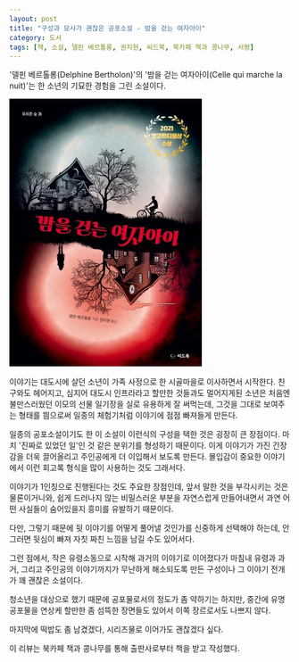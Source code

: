 ```yaml
---
layout: post
title: "구성과 묘사가 괜찮은 공포소설 - 밤을 걷는 여자아이"
category: 도서
tags: [책, 소설, 델핀 베르톨롱, 권지현, 씨드북, 북카페 책과 콩나무, 서평]
---
```


'델핀 베르톨롱(Delphine Bertholon)'의
'밤을 걷는 여자아이(Celle qui marche la nuit)'는
한 소년의 기묘한 경험을 그린 소설이다.

![표지](/images/celle-qui-marche-la-nuit-book-h480.jpg)

이야기는 대도시에 살던 소년이 가족 사정으로 한 시골마을로 이사하면서 시작한다.
친구와도 헤어지고, 심지어 대도시 인프라라고 할만한 것들과도 멀어지게된 소년은
처음엔 불만스러웠던 이모의 선물 일기장을 실로 유용하게 잘 써먹는데,
그것을 그대로 보여주는 형태를 띔으로써
일종의 체험기처럼 이야기에 점점 빠져들게 만든다.

일종의 공포소설이기도 한 이 소설이 이런식의 구성을 택한 것은 굉장히 큰 장점이다.
마치 '진짜로 있었던 일'인 것 같은 분위기를 형성하기 때문이다.
이게 이야기가 가진 긴장감을 더욱 끌어올리고
주인공에게 더 이입해서 보도록 만든다.
몰입감이 중요한 이야기에서 이런 회고록 형식을 많이 사용하는 것도 그래서다.

이야기가 1인칭으로 진행된다는 것도 주요한 장점인데,
앞서 말한 것을 부각시키는 것은 물론이거니와,
쉽게 드러나지 않는 비밀스러운 부분을 자연스럽게 만들어내면서
과연 어떤 사실들이 숨어있을지 흥미를 유발하기 때문이다.

다만, 그렇기 때문에 뒷 이야기를 어떻게 풀어낼 것인가를 신중하게 선택해야 하는데,
안그러면 뒷심이 빠져 자칫 짜친 느낌을 남길 수도 있어서다.

그런 점에서, 작은 유령소동으로 시작해
과거의 이야기로 이어졌다가
마침내 유령과 과거, 그리고 주인공의 이야기까지가 무난하게 해소되도록 만든 구성이나
그 이야기 전개가 꽤 괜찮은 소설이다.

청소년을 대상으로 했기 때문에
공포물로서의 정도가 좀 약하기는 하지만,
중간에 유명 공포물을 연상케 할만한 좀 섬뜩한 장면들도 있어서
이쪽 장르로서도 나쁘지 않다.

마지막에 떡밥도 좀 남겼겠다,
시리즈물로 이어가도 괜찮겠다 싶다.



<div class="im im-info">
이 리뷰는 북카페 책과 콩나무를 통해 출판사로부터 책을 받고 작성했다.
</div>
